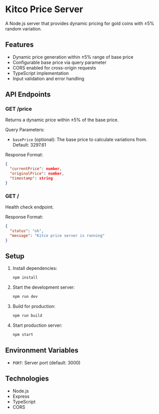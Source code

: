 # Kitco Price Server

A Node.js server that provides dynamic pricing for gold coins with ±5% random variation.

## Features

- Dynamic price generation within ±5% range of base price
- Configurable base price via query parameter
- CORS enabled for cross-origin requests
- TypeScript implementation
- Input validation and error handling

## API Endpoints

### GET /price

Returns a dynamic price within ±5% of the base price.

Query Parameters:
- `basePrice` (optional): The base price to calculate variations from. Default: 3297.61

Response Format:
```json
{
  "currentPrice": number,
  "originalPrice": number,
  "timestamp": string
}
```

### GET /

Health check endpoint.

Response Format:
```json
{
  "status": "ok",
  "message": "Kitco price server is running"
}
```

## Setup

1. Install dependencies:
   ```bash
   npm install
   ```

2. Start the development server:
   ```bash
   npm run dev
   ```

3. Build for production:
   ```bash
   npm run build
   ```

4. Start production server:
   ```bash
   npm start
   ```

## Environment Variables

- `PORT`: Server port (default: 3000)

## Technologies

- Node.js
- Express
- TypeScript
- CORS 